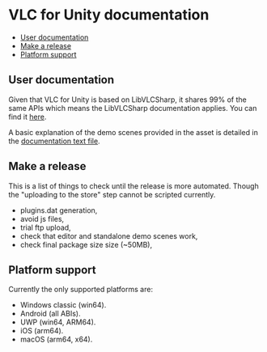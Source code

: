 # VLC for Unity documentation

- [User documentation](#user-documentation)
- [Make a release](#make-a-release)
- [Platform support](#platform-spport)

## User documentation

Given that VLC for Unity is based on LibVLCSharp, it shares 99% of the same APIs which means the LibVLCSharp documentation applies. You can find it [here](https://code.videolan.org/videolan/LibVLCSharp/-/blob/3.x/docs/home.md).

A basic explanation of the demo scenes provided in the asset is detailed in the [documentation text file](..\Assets\VLCUnity\documentation.txt).

## Make a release
 
This is a list of things to check until the release is more automated. Though the "uploading to the store" step cannot be scripted currently.

- plugins.dat generation,
- avoid js files,
- trial ftp upload,
- check that editor and standalone demo scenes work,
- check final package size size (~50MB),

## Platform support

Currently the only supported platforms are:

- Windows classic (win64).
- Android (all ABIs).
- UWP (win64, ARM64).
- iOS (arm64).
- macOS (arm64, x64).
